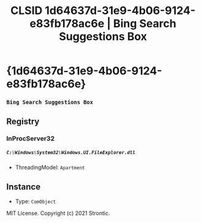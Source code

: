﻿---
title: "CLSID 1d64637d-31e9-4b06-9124-e83fb178ac6e | Bing Search Suggestions Box"
excerpt: What is COM-Object CLSID 1d64637d-31e9-4b06-9124-e83fb178ac6e?
---

# {1d64637d-31e9-4b06-9124-e83fb178ac6e}

### `Bing Search Suggestions Box`

## Registry


### InProcServer32

##### `C:\Windows\System32\Windows.UI.FileExplorer.dll`
* ThreadingModel: `Apartment`

## Instance

* Type: `ComObject`

MIT License. Copyright (c) 2021 Strontic.


